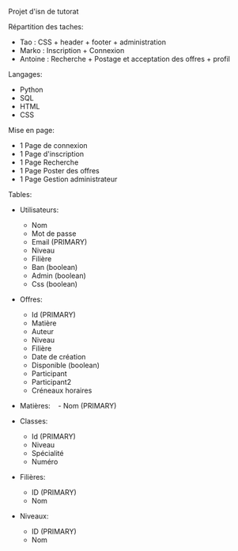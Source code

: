 Projet d'isn de tutorat

Répartition des taches:
 - Tao : CSS + header + footer + administration
 - Marko : Inscription + Connexion
 - Antoine : Recherche + Postage et acceptation des offres + profil

Langages:
- Python
- SQL
- HTML
- CSS

Mise en page:
- 1 Page de connexion
- 1 Page d'inscription
- 1 Page Recherche
- 1 Page Poster des offres
- 1 Page Gestion administrateur
    
Tables:

- Utilisateurs:
    - Nom
    - Mot de passe
    - Email (PRIMARY)
    - Niveau
    - Filière
    - Ban (boolean)
    - Admin (boolean)
    - Css (boolean)

- Offres:
    - Id (PRIMARY)
    - Matière
    - Auteur
    - Niveau
    - Filière
    - Date de création
    - Disponible (boolean)
    - Participant
    - Participant2
    - Créneaux horaires

- Matières:
    - Nom (PRIMARY)

- Classes:
    - Id (PRIMARY)
    - Niveau
    - Spécialité
    - Numéro

- Filières:
    - ID (PRIMARY)
    - Nom
    
 - Niveaux:
    - ID (PRIMARY)
    - Nom
